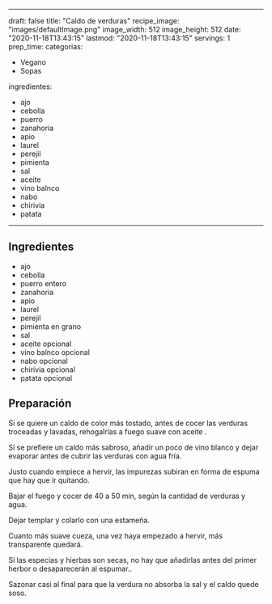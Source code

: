 
---
draft: false
title: "Caldo de verduras"
recipe_image: "images/defaultImage.png"
image_width: 512
image_height: 512
date: "2020-11-18T13:43:15"
lastmod: "2020-11-18T13:43:15"
servings: 1
prep_time: 
categorias:
  - Vegano
  - Sopas

ingredientes:
  - ajo
  - cebolla
  - puerro
  - zanahoria
  - apio
  - laurel
  - perejil
  - pimienta
  - sal
  - aceite
  - vino balnco
  - nabo
  - chirivia
  - patata
---

## Ingredientes
- ajo
- cebolla
- puerro entero
- zanahoria
- apio
- laurel
- perejil
- pimienta en grano
- sal
- aceite opcional
- vino balnco opcional
- nabo opcional
- chirivia opcional
- patata opcional

## Preparación
Si se quiere un caldo de color más tostado, antes de cocer las verduras troceadas y lavadas, rehogalrlas a fuego suave con aceite .

Si se prefiere un caldo más sabroso, añadir un poco de vino blanco y dejar evaporar antes de cubrir las verduras con agua fría.

Justo cuando empiece a hervir, las impurezas subiran en forma de espuma que hay que ir quitando.

Bajar el fuego y cocer de 40 a 50 min, según la cantidad de verduras y agua.

Dejar templar y colarlo con una estameña.

Cuanto más suave cueza, una vez haya empezado a hervir, más transparente quedará.



Si las especias y hierbas son secas, no hay que añadirlas antes del primer herbor o desaparecerán al espumar..

Sazonar casi al final para que la verdura no absorba la sal y el caldo quede soso.


